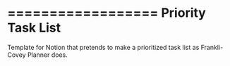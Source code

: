 ==================
Priority Task List
==================

Template for Notion that pretends to make a prioritized task list 
as Frankli-Covey Planner does.
